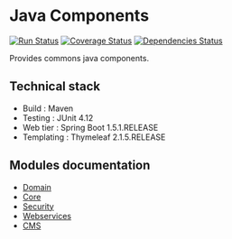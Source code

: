 # Java Components 
[![Run Status](https://api.shippable.com/projects/589dbac854b6ed0f002572d2/badge?branch=master)](https://app.shippable.com/projects/589dbac854b6ed0f002572d2)
[![Coverage Status](https://api.shippable.com/projects/589dbac854b6ed0f002572d2/coverageBadge?branch=master)](https://app.shippable.com/projects/589dbac854b6ed0f002572d2)
[![Dependencies Status](https://www.versioneye.com/user/projects/5899d3661e07ae0048c8e4c9/badge.svg?style=flat-square)](https://www.versioneye.com/user/projects/5899d3661e07ae0048c8e4c9)

Provides commons java components.

## Technical stack
* Build : Maven
* Testing : JUnit 4.12
* Web tier : Spring Boot 1.5.1.RELEASE
* Templating : Thymeleaf 2.1.5.RELEASE

## Modules documentation
* [Domain](https://github.com/Daeliin/java-components/wiki/Module-:-domain)
* [Core](https://github.com/Daeliin/java-components/wiki/Module-:-core)
* [Security](https://github.com/Daeliin/java-components/wiki/Module-:-security)
* [Webservices](https://github.com/Daeliin/java-components/wiki/Module-:-webservices)
* [CMS](https://github.com/Daeliin/java-components/wiki/Module-:-cms)


